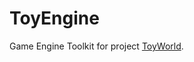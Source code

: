 # ToyEngine
Game Engine Toolkit for project [ToyWorld](https://github.com/morrow1nd/ToyWorld).



<!-- 
## Features


+ Scene Management
+ Importing
+ Graphics
+ Scripting
+ Physics
+ Audio
+ Animation
+ UI

 -->